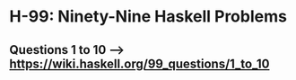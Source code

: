 # H-99: Ninety-Nine Haskell Problems
## Questions 1 to 10 --> https://wiki.haskell.org/99_questions/1_to_10
